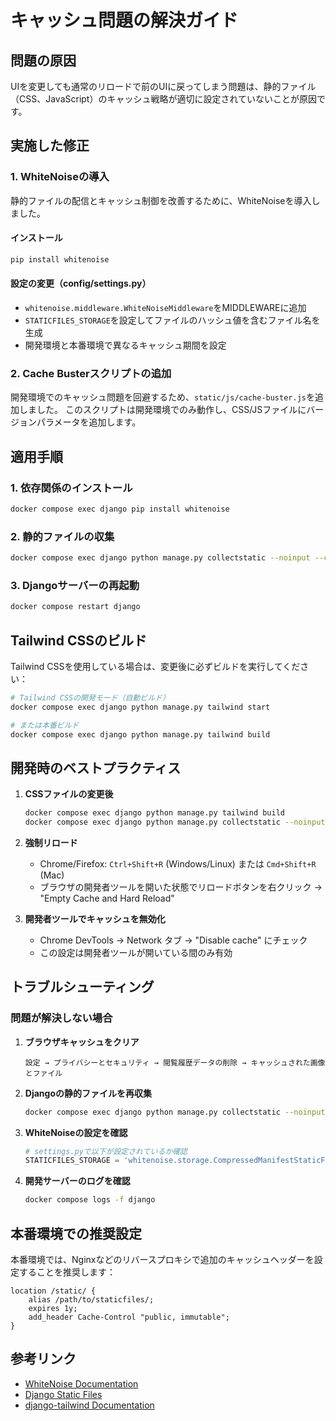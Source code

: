 # キャッシュ問題の解決ガイド

## 問題の原因
UIを変更しても通常のリロードで前のUIに戻ってしまう問題は、静的ファイル（CSS、JavaScript）のキャッシュ戦略が適切に設定されていないことが原因です。

## 実施した修正

### 1. WhiteNoiseの導入
静的ファイルの配信とキャッシュ制御を改善するために、WhiteNoiseを導入しました。

#### インストール
```bash
pip install whitenoise
```

#### 設定の変更（config/settings.py）
- `whitenoise.middleware.WhiteNoiseMiddleware`をMIDDLEWAREに追加
- `STATICFILES_STORAGE`を設定してファイルのハッシュ値を含むファイル名を生成
- 開発環境と本番環境で異なるキャッシュ期間を設定

### 2. Cache Busterスクリプトの追加
開発環境でのキャッシュ問題を回避するため、`static/js/cache-buster.js`を追加しました。
このスクリプトは開発環境でのみ動作し、CSS/JSファイルにバージョンパラメータを追加します。

## 適用手順

### 1. 依存関係のインストール
```bash
docker compose exec django pip install whitenoise
```

### 2. 静的ファイルの収集
```bash
docker compose exec django python manage.py collectstatic --noinput --clear
```

### 3. Djangoサーバーの再起動
```bash
docker compose restart django
```

## Tailwind CSSのビルド

Tailwind CSSを使用している場合は、変更後に必ずビルドを実行してください：

```bash
# Tailwind CSSの開発モード（自動ビルド）
docker compose exec django python manage.py tailwind start

# または本番ビルド
docker compose exec django python manage.py tailwind build
```

## 開発時のベストプラクティス

1. **CSSファイルの変更後**
   ```bash
   docker compose exec django python manage.py tailwind build
   docker compose exec django python manage.py collectstatic --noinput
   ```

2. **強制リロード**
   - Chrome/Firefox: `Ctrl+Shift+R` (Windows/Linux) または `Cmd+Shift+R` (Mac)
   - ブラウザの開発者ツールを開いた状態でリロードボタンを右クリック → "Empty Cache and Hard Reload"

3. **開発者ツールでキャッシュを無効化**
   - Chrome DevTools → Network タブ → "Disable cache" にチェック
   - この設定は開発者ツールが開いている間のみ有効

## トラブルシューティング

### 問題が解決しない場合

1. **ブラウザキャッシュをクリア**
   ```
   設定 → プライバシーとセキュリティ → 閲覧履歴データの削除 → キャッシュされた画像とファイル
   ```

2. **Djangoの静的ファイルを再収集**
   ```bash
   docker compose exec django python manage.py collectstatic --noinput --clear
   ```

3. **WhiteNoiseの設定を確認**
   ```python
   # settings.pyで以下が設定されているか確認
   STATICFILES_STORAGE = 'whitenoise.storage.CompressedManifestStaticFilesStorage'
   ```

4. **開発サーバーのログを確認**
   ```bash
   docker compose logs -f django
   ```

## 本番環境での推奨設定

本番環境では、Nginxなどのリバースプロキシで追加のキャッシュヘッダーを設定することを推奨します：

```nginx
location /static/ {
    alias /path/to/staticfiles/;
    expires 1y;
    add_header Cache-Control "public, immutable";
}
```

## 参考リンク
- [WhiteNoise Documentation](http://whitenoise.evans.io/)
- [Django Static Files](https://docs.djangoproject.com/en/5.0/howto/static-files/)
- [django-tailwind Documentation](https://django-tailwind.readthedocs.io/)